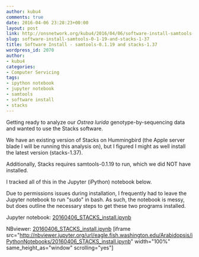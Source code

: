 ```yaml
---
author: kubu4
comments: true
date: 2016-04-06 23:28:23+00:00
layout: post
link: http://onsnetwork.org/kubu4/2016/04/06/software-install-samtools-0-1-19-and-stacks-1-37/
slug: software-install-samtools-0-1-19-and-stacks-1-37
title: Software Install - samtools-0.1.19 and stacks-1.37
wordpress_id: 2070
author:
- kubu4
categories:
- Computer Servicing
tags:
- ipython notebook
- jupyter notebook
- samtools
- software install
- stacks
---
```


Getting ready to analyze our _Ostrea lurida_ genotype-by-sequencing data and wanted to use the Stacks software.

We have an existing version of Stacks on Hummingbird (the Apple server blade I will be running this analysis on), but I figured I might as well install the latest version (stacks-1.37).

Additionally, Stacks requires samtools-0.1.19 to run, which we did NOT have installed.

I tracked all of this in the Jupyter (iPython) notebook below.

Due to permissions issues during installation, I frequently had to leave the Jupyter notebook to run "sudo" in bash. As such, the notebook is messy, but does outline the necessary steps to get these two programs installed.

Jupyter notebook: [20160406_STACKS_install.ipynb](http://eagle.fish.washington.edu/Arabidopsis/iPythonNotebooks/20160406_STACKS_install.ipynb)

NBviewer: [20160406_STACKS_install.ipynb](http://nbviewer.jupyter.org/url/eagle.fish.washington.edu/Arabidopsis/iPythonNotebooks/20160406_STACKS_install.ipynb)
[iframe src="http://nbviewer.jupyter.org/url/eagle.fish.washington.edu/Arabidopsis/iPythonNotebooks/20160406_STACKS_install.ipynb" width="100%" same_height_as="window" scrolling="yes"]
